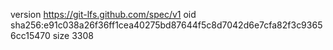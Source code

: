 version https://git-lfs.github.com/spec/v1
oid sha256:e91c038a26f36ff1cea40275bd87644f5c8d7042d6e7cfa82f3c93656cc15470
size 3308
